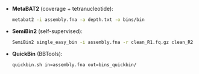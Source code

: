 * **MetaBAT2** (coverage + tetranucleotide):

  ```bash
  metabat2 -i assembly.fna -a depth.txt -o bins/bin
  ```
* **SemiBin2** (self-supervised):

  ```bash
  SemiBin2 single_easy_bin -i assembly.fna -r clean_R1.fq.gz clean_R2.fq.gz -o semibin2_out
  ```
* **QuickBin** (BBTools):

  ```bash
  quickbin.sh in=assembly.fna out=bins_quickbin/
  ```

